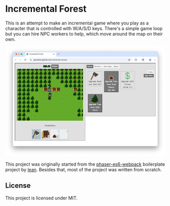 # Incremental Forest

This is an attempt to make an incremental game where you play as a character that is controlled with W/A/S/D keys. There's a simple game loop but you can hire NPC workers to help, which move around the map on their own.

![Preview image of the game Incremental Forest](/readme-images/incremental-forest-preview.png)

This project was originally started from the [phaser-es6-webpack](https://github.com/lean/phaser-es6-webpack) boilerplate project by [lean](https://github.com/lean). Besides that, most of the project was written from scratch.

## License

This project is licensed under MIT.
